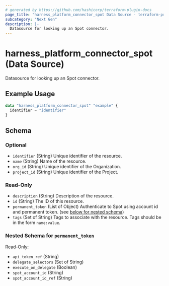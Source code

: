 ```yaml
---
# generated by https://github.com/hashicorp/terraform-plugin-docs
page_title: "harness_platform_connector_spot Data Source - terraform-provider-harness"
subcategory: "Next Gen"
description: |-
  Datasource for looking up an Spot connector.
---
```


# harness_platform_connector_spot (Data Source)

Datasource for looking up an Spot connector.

## Example Usage

```terraform
data "harness_platform_connector_spot" "example" {
  identifier = "identifier"
}
```

<!-- schema generated by tfplugindocs -->
## Schema

### Optional

- `identifier` (String) Unique identifier of the resource.
- `name` (String) Name of the resource.
- `org_id` (String) Unique identifier of the Organization.
- `project_id` (String) Unique identifier of the Project.

### Read-Only

- `description` (String) Description of the resource.
- `id` (String) The ID of this resource.
- `permanent_token` (List of Object) Authenticate to Spot using account id and permanent token. (see [below for nested schema](#nestedatt--permanent_token))
- `tags` (Set of String) Tags to associate with the resource. Tags should be in the form `name:value`.

<a id="nestedatt--permanent_token"></a>
### Nested Schema for `permanent_token`

Read-Only:

- `api_token_ref` (String)
- `delegate_selectors` (Set of String)
- `execute_on_delegate` (Boolean)
- `spot_account_id` (String)
- `spot_account_id_ref` (String)


